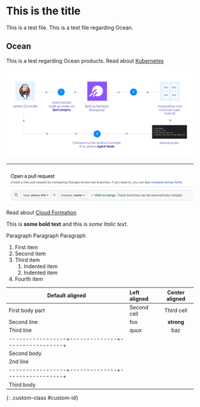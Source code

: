 # This is the title

This is a test file.
This is a test file regarding Ocean.

## Ocean

This is a test regarding Ocean products.
Read about [Kubernetes](https://docs.spot.io/ocean/overview-kubernetes)

<img src="/tools-and-provisioning/_media/Jenkins_1.png" />

----

<img src="/_media/images/slack.png" />

Read about [Cloud Formation](tools-and-provisioning/cloudformation/)

This is **some bold text** and this is _some Italic text_.

Paragraph Paragraph Paragraph

1. First item
2. Second item
3. Third item
    1. Indented item
    2. Indented item
4. Fourth item

| Default aligned | Left aligned | Center aligned  |
|-----------------|:-------------|:---------------:|
| First body part | Second cell  | Third cell      |
| Second line     | foo          | **strong**      |
| Third line      | quux         | baz             |
|-----------------+--------------+-----------------+
| Second body     |              |                 |               
| 2nd line        |              |                 |   
|-----------------+--------------+-----------------+
| Third body      |              |                 | 
{: .custom-class #custom-id}
